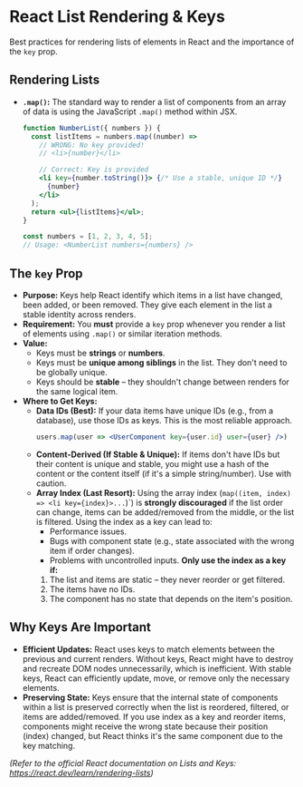 # React List Rendering & Keys

Best practices for rendering lists of elements in React and the importance of the `key` prop.

## Rendering Lists

*   **`.map()`:** The standard way to render a list of components from an array of data is using the JavaScript `.map()` method within JSX.
    ```jsx
    function NumberList({ numbers }) {
      const listItems = numbers.map((number) =>
        // WRONG: No key provided!
        // <li>{number}</li>

        // Correct: Key is provided
        <li key={number.toString()}> {/* Use a stable, unique ID */}
          {number}
        </li>
      );
      return <ul>{listItems}</ul>;
    }

    const numbers = [1, 2, 3, 4, 5];
    // Usage: <NumberList numbers={numbers} />
    ```

## The `key` Prop

*   **Purpose:** Keys help React identify which items in a list have changed, been added, or been removed. They give each element in the list a stable identity across renders.
*   **Requirement:** You **must** provide a `key` prop whenever you render a list of elements using `.map()` or similar iteration methods.
*   **Value:**
    *   Keys must be **strings** or **numbers**.
    *   Keys must be **unique among siblings** in the list. They don't need to be globally unique.
    *   Keys should be **stable** – they shouldn't change between renders for the same logical item.
*   **Where to Get Keys:**
    *   **Data IDs (Best):** If your data items have unique IDs (e.g., from a database), use those IDs as keys. This is the most reliable approach.
        ```jsx
        users.map(user => <UserComponent key={user.id} user={user} />)
        ```
    *   **Content-Derived (If Stable & Unique):** If items don't have IDs but their content is unique and stable, you might use a hash of the content or the content itself (if it's a simple string/number). Use with caution.
    *   **Array Index (Last Resort):** Using the array index (`map((item, index) => <li key={index}>...`)`) is **strongly discouraged** if the list order can change, items can be added/removed from the middle, or the list is filtered. Using the index as a key can lead to:
        *   Performance issues.
        *   Bugs with component state (e.g., state associated with the wrong item if order changes).
        *   Problems with uncontrolled inputs.
        **Only use the index as a key if:**
        1.  The list and items are static – they never reorder or get filtered.
        2.  The items have no IDs.
        3.  The component has no state that depends on the item's position.

## Why Keys Are Important

*   **Efficient Updates:** React uses keys to match elements between the previous and current renders. Without keys, React might have to destroy and recreate DOM nodes unnecessarily, which is inefficient. With stable keys, React can efficiently update, move, or remove only the necessary elements.
*   **Preserving State:** Keys ensure that the internal state of components within a list is preserved correctly when the list is reordered, filtered, or items are added/removed. If you use index as a key and reorder items, components might receive the wrong state because their position (index) changed, but React thinks it's the same component due to the key matching.

*(Refer to the official React documentation on Lists and Keys: https://react.dev/learn/rendering-lists)*